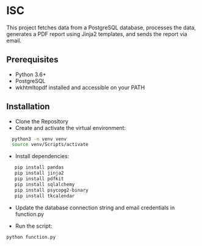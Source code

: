 
# ISC

This project fetches data from a PostgreSQL database, processes the data, generates a PDF report using Jinja2 templates, and sends the report via email.



## Prerequisites

 - Python 3.6+
  - PostgreSQL
 -  wkhtmltopdf installed and accessible on your PATH
## Installation

- Clone the Repository
- Create and activate the virtual environment:
       

```bash
  python3 -m venv venv
  source venv/Scripts/activate 
```
- Install dependencies:
```bash
   pip install pandas
   pip install jinja2
   pip install pdfkit
   pip install sqlalchemy
   pip install psycopg2-binary
   pip install tkcalendar
```
- Update the database connection string and email credentials in function.py

- Run the script:
```bash
python function.py
```
    
